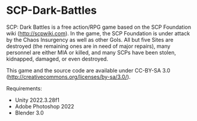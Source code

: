 # SCP-Dark-Battles
SCP: Dark Battles is a free action/RPG game based on the SCP Foundation wiki (http://scpwiki.com). In the game, the SCP Foundation is under attack by the Chaos Insurgency as well as other GoIs. All but five Sites are destroyed (the remaining ones are in need of major repairs), many personnel are either MIA or killed, and many SCPs have been stolen, kidnapped, damaged, or even destroyed.

This game and the source code are available under CC-BY-SA 3.0 (http://creativecommons.org/licenses/by-sa/3.0/).

Requirements:

* Unity 2022.3.28f1
* Adobe Photoshop 2022
* Blender 3.0
